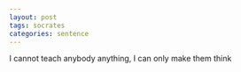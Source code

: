```yaml
---
layout: post
tags: socrates
categories: sentence
---
```


I cannot teach anybody anything, I can only make them think